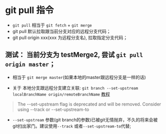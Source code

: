 # git pull 指令
* `git pull` 相当于 `git fetch` + `git merge`
* git pull 默认拉取跟当前分支对应的远程分支代码；
* git pull origin xxx(xxx 为远程分支名), 拉取指定分支代码；

## 测试： 当前分支为 testMerge2, 尝试 `git pull origin master`；
* 相当于 `git merge master`(如果本地的master跟远程分支是一样的话)

* 关于 本地分支跟远程分支建立关联: `git branch --set-upstream localBranchName origin/remoteBranchName` [教程](http://www.tuicool.com/articles/vQ36Zj) 

> The --set-upstream flag is deprecated and will be removed. Consider using --track or --set-upstream-to

* `--set-upstream` 参数(git branch的参数)已被git无情抛弃，不久的将来会被git扫出家门。建议使用`--track` 或者`--set-upstream-to`代替;
